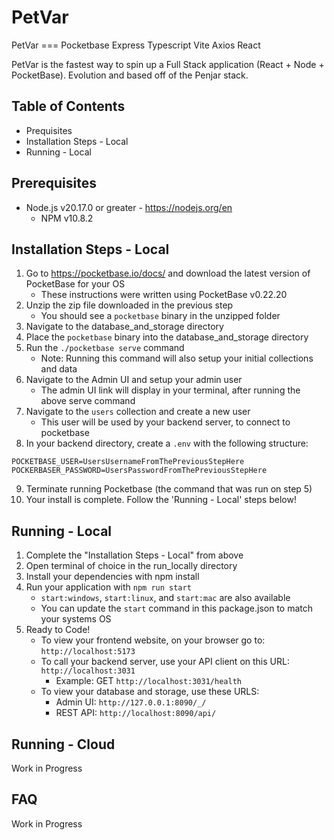 # PetVar
PetVar === Pocketbase Express Typescript Vite Axios React

PetVar is the fastest way to spin up a Full Stack application (React + Node + PocketBase). Evolution and based off of the Penjar stack. 

## Table of Contents
* Prequisites
* Installation Steps - Local
* Running - Local

## Prerequisites

* Node.js v20.17.0 or greater - https://nodejs.org/en
  * NPM v10.8.2

## Installation Steps - Local

1. Go to https://pocketbase.io/docs/ and download the latest version of PocketBase for your OS
    * These instructions were written using PocketBase v0.22.20 
2. Unzip the zip file downloaded in the previous step
    * You should see a `pocketbase` binary in the unzipped folder
3. Navigate to the database_and_storage directory
4. Place the `pocketbase` binary into the database_and_storage directory
5. Run the `./pocketbase serve` command
    * Note: Running this command will also setup your initial collections and data
6. Navigate to the Admin UI and setup your admin user
    * The admin UI link will display in your terminal, after running the above serve command
7. Navigate to the `users` collection and create a new user
    * This user will be used by your backend server, to connect to pocketbase
8. In your backend directory, create a `.env` with the following structure:
```
POCKETBASE_USER=UsersUsernameFromThePreviousStepHere
POCKERBASER_PASSWORD=UsersPasswordFromThePreviousStepHere
```
9. Terminate running Pocketbase (the command that was run on step 5)
10. Your install is complete. Follow the 'Running - Local' steps below!

## Running - Local

1. Complete the "Installation Steps - Local" from above
2. Open terminal of choice in the run_locally directory
3. Install your dependencies with npm install
4. Run your application with `npm run start`
      * `start:windows`, `start:linux`, and `start:mac` are also available
      * You can update the `start` command in this package.json to match your systems OS
5. Ready to Code!
     * To view your frontend website, on your browser go to: `http://localhost:5173`
     * To call your backend server, use your API client on this URL: `http://localhost:3031`
         * Example: GET `http://localhost:3031/health`
     * To view your database and storage, use these URLS:
        * Admin UI: `http://127.0.0.1:8090/_/`
        * REST API: `http://localhost:8090/api/`

## Running - Cloud
Work in Progress

## FAQ
Work in Progress